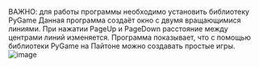 ВАЖНО: для работы программы необходимо установить библиотеку PyGame
Данная программа создаёт окно с двумя вращающимися линиями. При нажатии PageUp и PageDown расстояние между центрами линий изменяется.
Программа показывает, что с помощью библиотеки PyGame на Пайтоне можно создавать простые игры.
![image](https://github.com/user-attachments/assets/755dcbc8-3bbb-467c-bf1b-4ff59bbaa3bb)


